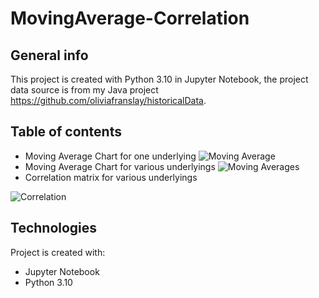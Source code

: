 # MovingAverage-Correlation

## General info
This project is created with Python 3.10 in Jupyter Notebook, the project data source is from my Java project https://github.com/oliviafranslay/historicalData.

## Table of contents
* Moving Average Chart for one underlying
![Moving Average](https://user-images.githubusercontent.com/101235284/174446934-b948e092-89d4-4dd9-acdb-ebca4e478a33.png)
* Moving Average Chart for various underlyings
![Moving Averages](https://user-images.githubusercontent.com/101235284/174446798-dc791134-42c7-4d64-be35-453a2e942cfd.png)
* Correlation matrix for various underlyings

![Correlation](https://user-images.githubusercontent.com/101235284/174446815-58491776-5520-4acb-a500-be3648b421c4.PNG)

## Technologies
Project is created with:
* Jupyter Notebook
* Python 3.10



